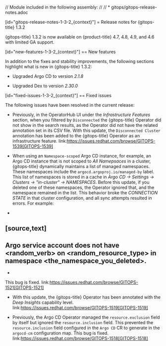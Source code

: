 // Module included in the following assembly:
//
// * gitops/gitops-release-notes.adoc

[id="gitops-release-notes-1-3-2_{context}"]
= Release notes for {gitops-title} 1.3.2

{gitops-title} 1.3.2 is now available on {product-title} 4.7, 4.8, 4.9, and 4.6 with limited GA support.

[id="new-features-1-3-2_{context}"]
== New features

In addition to the fixes and stability improvements, the following sections highlight what is new in {gitops-title} 1.3.2:

* Upgraded Argo CD to version *2.1.8*

* Upgraded Dex to version *2.30.0*

[id="fixed-issues-1-3-2_{context}"]
== Fixed issues

The following issues have been resolved in the current release:

* Previously, in the OperatorHub UI under the *Infrastructure Features* section, when you filtered by `Disconnected` the {gitops-title} Operator did not show in the search results, as the Operator did not have the related annotation set in its CSV file. With this update, the `Disconnected Cluster` annotation has been added to the {gitops-title} Operator as an infrastructure feature. link:https://issues.redhat.com/browse/GITOPS-1539[GITOPS-1539]

* When using an `Namespace-scoped` Argo CD instance, for example, an Argo CD instance that is not scoped to *All Namepsaces* in a cluster, {gitops-title} dynamically maintains a list of managed namespaces. These namespaces include the `argocd.argoproj.io/managed-by` label. This list of namespaces is stored in a cache in *Argo CD -> Settings -> Clusters -> "in-cluster" -> NAMESPACES*. Before this update, if you deleted one of these namespaces, the Operator ignored that, and the namespace remained in the list. This behavior broke the *CONNECTION STATE* in that cluster configuration, and all sync attempts resulted in errors. For example:
+
[source,text]
----
Argo service account does not have <random_verb> on <random_resource_type> in namespace <the_namespace_you_deleted>. 
----
+
This bug is fixed. link:https://issues.redhat.com/browse/GITOPS-1521[GITOPS-1521]

* With this update, the {gitops-title} Operator has been annotated with the *Deep Insights* capability level. link:https://issues.redhat.com/browse/GITOPS-1519[GITOPS-1519]

* Previously, the Argo CD Operator managed the `resource.exclusion` field by itself but ignored the `resource.inclusion` field. This prevented the `resource.inclusion` field configured in the `Argo CD` CR to generate in the `argocd-cm` configuration map. This bug is fixed. link:https://issues.redhat.com/browse/GITOPS-1518[GITOPS-1518]